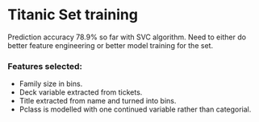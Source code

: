 # Titanic Set training
Prediction  accuracy 78.9% so far with SVC algorithm. Need to either do better feature engineering or better model training for the set.
### Features selected:
  *  Family size in bins.
  *  Deck variable extracted from tickets.
  *  Title extracted from name and turned into bins.
  *  Pclass is modelled with one continued variable rather than categorial.
